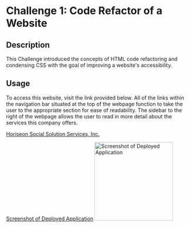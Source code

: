 # Challenge 1: Code Refactor of a Website

## Description

This Challenge introduced the concepts of HTML code refactoring and condensing CSS with the goal of improving a website's accessibility.

## Usage

To access this website, visit the link provided below. All of the links within the navigation bar situated at the top of the webpage function to take the user to the appropriate section for ease of readability. The sidebar to the right of the webpage allows the user to read in more detail about the services this company offers.

[Horiseon Social Solution Services, Inc.](https://mandiebot.github.io/challenge1/)

[Screenshot of Deployed Application](assets/images/Screenshot%20of%20Deployed%20Application.png)
<img width="214" alt="Screenshot of Deployed Application" src="https://user-images.githubusercontent.com/115324641/198138505-17afa808-1af8-4806-ba10-056f5cb443ab.png">
